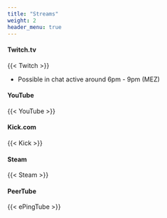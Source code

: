 ```yaml
---
title: "Streams"
weight: 2
header_menu: true
---
```


#### Twitch.tv

{{< Twitch >}}

* Possible in chat active around 6pm - 9pm (MEZ)

#### YouTube

{{< YouTube >}}

#### Kick.com

{{< Kick >}}

#### Steam

{{< Steam >}}

#### PeerTube

{{< ePingTube >}}